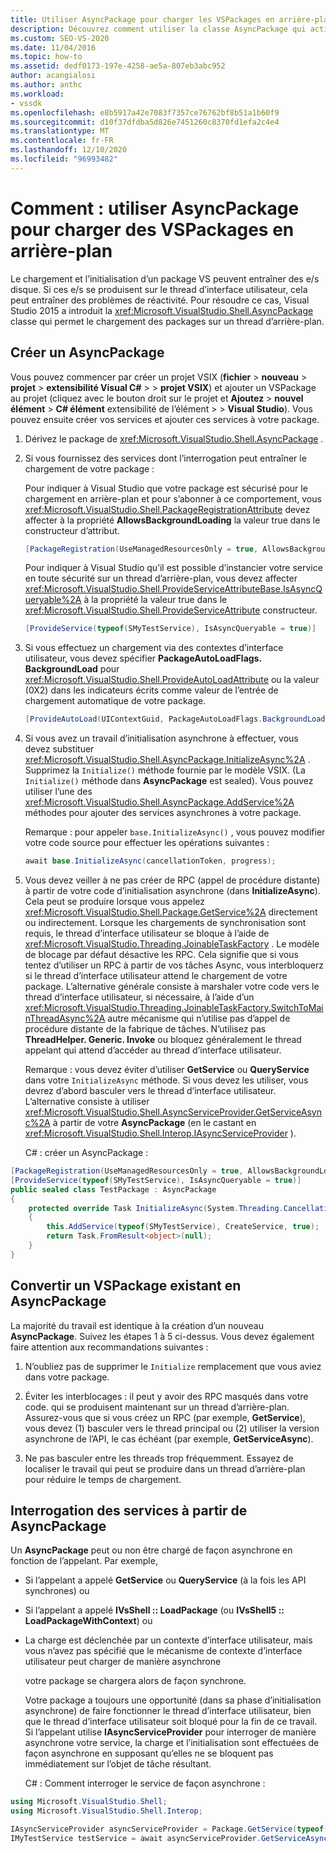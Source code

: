 ```yaml
---
title: Utiliser AsyncPackage pour charger les VSPackages en arrière-plan
description: Découvrez comment utiliser la classe AsyncPackage qui active le chargement de packages sur un thread d’arrière-plan, ce qui peut empêcher les problèmes de réactivité des e/s de disque.
ms.custom: SEO-VS-2020
ms.date: 11/04/2016
ms.topic: how-to
ms.assetid: dedf0173-197e-4258-ae5a-807eb3abc952
author: acangialosi
ms.author: anthc
ms.workload:
- vssdk
ms.openlocfilehash: e8b5917a42e7083f7357ce76762bf8b51a1b60f9
ms.sourcegitcommit: d10f37dfdba5d826e7451260c8370fd1efa2c4e4
ms.translationtype: MT
ms.contentlocale: fr-FR
ms.lasthandoff: 12/10/2020
ms.locfileid: "96993482"
---
```

# <a name="how-to-use-asyncpackage-to-load-vspackages-in-the-background"></a>Comment : utiliser AsyncPackage pour charger des VSPackages en arrière-plan
Le chargement et l’initialisation d’un package VS peuvent entraîner des e/s disque. Si ces e/s se produisent sur le thread d’interface utilisateur, cela peut entraîner des problèmes de réactivité. Pour résoudre ce cas, Visual Studio 2015 a introduit la  <xref:Microsoft.VisualStudio.Shell.AsyncPackage> classe qui permet le chargement des packages sur un thread d’arrière-plan.

## <a name="create-an-asyncpackage"></a>Créer un AsyncPackage
 Vous pouvez commencer par créer un projet VSIX (**fichier**  >  **nouveau**  >  **projet**  >  **extensibilité Visual C#**  >    >  **projet VSIX**) et ajouter un VSPackage au projet (cliquez avec le bouton droit sur le projet et **Ajoutez**  >  **nouvel élément**  >  **C# élément** extensibilité de l’élément  >    >  **Visual Studio**). Vous pouvez ensuite créer vos services et ajouter ces services à votre package.

1. Dérivez le package de <xref:Microsoft.VisualStudio.Shell.AsyncPackage> .

2. Si vous fournissez des services dont l’interrogation peut entraîner le chargement de votre package :

    Pour indiquer à Visual Studio que votre package est sécurisé pour le chargement en arrière-plan et pour s’abonner à ce comportement, vous <xref:Microsoft.VisualStudio.Shell.PackageRegistrationAttribute> devez affecter à la propriété **AllowsBackgroundLoading** la valeur true dans le constructeur d’attribut.

   ```csharp
   [PackageRegistration(UseManagedResourcesOnly = true, AllowsBackgroundLoading = true)]

   ```

    Pour indiquer à Visual Studio qu’il est possible d’instancier votre service en toute sécurité sur un thread d’arrière-plan, vous devez affecter <xref:Microsoft.VisualStudio.Shell.ProvideServiceAttributeBase.IsAsyncQueryable%2A> à la propriété la valeur true dans le <xref:Microsoft.VisualStudio.Shell.ProvideServiceAttribute> constructeur.

   ```csharp
   [ProvideService(typeof(SMyTestService), IsAsyncQueryable = true)]

   ```

3. Si vous effectuez un chargement via des contextes d’interface utilisateur, vous devez spécifier **PackageAutoLoadFlags. BackgroundLoad** pour <xref:Microsoft.VisualStudio.Shell.ProvideAutoLoadAttribute> ou la valeur (0X2) dans les indicateurs écrits comme valeur de l’entrée de chargement automatique de votre package.

   ```csharp
   [ProvideAutoLoad(UIContextGuid, PackageAutoLoadFlags.BackgroundLoad)]

   ```

4. Si vous avez un travail d’initialisation asynchrone à effectuer, vous devez substituer <xref:Microsoft.VisualStudio.Shell.AsyncPackage.InitializeAsync%2A> . Supprimez la `Initialize()` méthode fournie par le modèle VSIX. (La `Initialize()` méthode dans **AsyncPackage** est sealed). Vous pouvez utiliser l’une des <xref:Microsoft.VisualStudio.Shell.AsyncPackage.AddService%2A> méthodes pour ajouter des services asynchrones à votre package.

    Remarque : pour appeler `base.InitializeAsync()` , vous pouvez modifier votre code source pour effectuer les opérations suivantes :

   ```csharp
   await base.InitializeAsync(cancellationToken, progress);
   ```

5. Vous devez veiller à ne pas créer de RPC (appel de procédure distante) à partir de votre code d’initialisation asynchrone (dans **InitializeAsync**). Cela peut se produire lorsque vous appelez <xref:Microsoft.VisualStudio.Shell.Package.GetService%2A> directement ou indirectement.  Lorsque les chargements de synchronisation sont requis, le thread d’interface utilisateur se bloque à l’aide de <xref:Microsoft.VisualStudio.Threading.JoinableTaskFactory> . Le modèle de blocage par défaut désactive les RPC. Cela signifie que si vous tentez d’utiliser un RPC à partir de vos tâches Async, vous interbloquerz si le thread d’interface utilisateur attend le chargement de votre package. L’alternative générale consiste à marshaler votre code vers le thread d’interface utilisateur, si nécessaire, à l’aide d’un <xref:Microsoft.VisualStudio.Threading.JoinableTaskFactory.SwitchToMainThreadAsync%2A> autre mécanisme qui n’utilise pas d’appel de procédure distante de la fabrique de tâches.  N’utilisez pas **ThreadHelper. Generic. Invoke** ou bloquez généralement le thread appelant qui attend d’accéder au thread d’interface utilisateur.

    Remarque : vous devez éviter d’utiliser **GetService** ou **QueryService** dans votre `InitializeAsync` méthode. Si vous devez les utiliser, vous devrez d’abord basculer vers le thread d’interface utilisateur. L’alternative consiste à utiliser <xref:Microsoft.VisualStudio.Shell.AsyncServiceProvider.GetServiceAsync%2A> à partir de votre **AsyncPackage** (en le castant en <xref:Microsoft.VisualStudio.Shell.Interop.IAsyncServiceProvider> ).

   C# : créer un AsyncPackage :

```csharp
[PackageRegistration(UseManagedResourcesOnly = true, AllowsBackgroundLoading = true)]
[ProvideService(typeof(SMyTestService), IsAsyncQueryable = true)]
public sealed class TestPackage : AsyncPackage
{
    protected override Task InitializeAsync(System.Threading.CancellationToken cancellationToken, IProgress<ServiceProgressData> progress)
    {
        this.AddService(typeof(SMyTestService), CreateService, true);
        return Task.FromResult<object>(null);
    }
}
```

## <a name="convert-an-existing-vspackage-to-asyncpackage"></a>Convertir un VSPackage existant en AsyncPackage
 La majorité du travail est identique à la création d’un nouveau **AsyncPackage**. Suivez les étapes 1 à 5 ci-dessus. Vous devez également faire attention aux recommandations suivantes :

1. N’oubliez pas de supprimer le `Initialize` remplacement que vous aviez dans votre package.

2. Éviter les interblocages : il peut y avoir des RPC masqués dans votre code. qui se produisent maintenant sur un thread d’arrière-plan. Assurez-vous que si vous créez un RPC (par exemple, **GetService**), vous devez (1) basculer vers le thread principal ou (2) utiliser la version asynchrone de l’API, le cas échéant (par exemple, **GetServiceAsync**).

3. Ne pas basculer entre les threads trop fréquemment. Essayez de localiser le travail qui peut se produire dans un thread d’arrière-plan pour réduire le temps de chargement.

## <a name="querying-services-from-asyncpackage"></a>Interrogation des services à partir de AsyncPackage
 Un **AsyncPackage** peut ou non être chargé de façon asynchrone en fonction de l’appelant. Par exemple,

- Si l’appelant a appelé **GetService** ou **QueryService** (à la fois les API synchrones) ou

- Si l’appelant a appelé **IVsShell :: LoadPackage** (ou **IVsShell5 :: LoadPackageWithContext**) ou

- La charge est déclenchée par un contexte d’interface utilisateur, mais vous n’avez pas spécifié que le mécanisme de contexte d’interface utilisateur peut charger de manière asynchrone

  votre package se chargera alors de façon synchrone.

  Votre package a toujours une opportunité (dans sa phase d’initialisation asynchrone) de faire fonctionner le thread d’interface utilisateur, bien que le thread d’interface utilisateur soit bloqué pour la fin de ce travail. Si l’appelant utilise **IAsyncServiceProvider** pour interroger de manière asynchrone votre service, la charge et l’initialisation sont effectuées de façon asynchrone en supposant qu’elles ne se bloquent pas immédiatement sur l’objet de tâche résultant.

  C# : Comment interroger le service de façon asynchrone :

```csharp
using Microsoft.VisualStudio.Shell;
using Microsoft.VisualStudio.Shell.Interop;

IAsyncServiceProvider asyncServiceProvider = Package.GetService(typeof(SAsyncServiceProvider)) as IAsyncServiceProvider;
IMyTestService testService = await asyncServiceProvider.GetServiceAsync(typeof(SMyTestService)) as IMyTestService;
```
